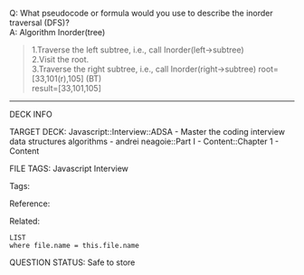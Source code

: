 Q: What pseudocode or formula would you use to describe the inorder traversal (DFS)?  
A: Algorithm Inorder(tree)
> 1.Traverse the left subtree, i.e., call Inorder(left->subtree)  
> 2.Visit the root.  
> 3.Traverse the right subtree, i.e., call Inorder(right->subtree)
root=[33,101(r),105] (BT)  
result=[33,101,105]


---

DECK INFO

TARGET DECK: Javascript::Interview::ADSA - Master the coding interview data structures algorithms - andrei neagoie::Part I - Content::Chapter 1 - Content

FILE TAGS: Javascript Interview

Tags:

Reference:

Related:

```dataview
LIST
where file.name = this.file.name
```

QUESTION STATUS: Safe to store